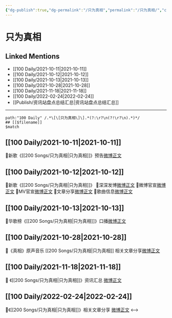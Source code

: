 ```yaml
---
{"dg-publish":true,"dg-permalink":"/只为真相","permalink":"/只为真相/","created":"2022-12-22T15:36:59.000+08:00","updated":"2023-04-10T15:35:05.365+08:00"}
---
```


# 只为真相

## Linked Mentions
- [[100 Daily/2021-10-11\|2021-10-11]]
- [[100 Daily/2021-10-12\|2021-10-12]]
- [[100 Daily/2021-10-13\|2021-10-13]]
- [[100 Daily/2021-10-28\|2021-10-28]]
- [[100 Daily/2021-11-18\|2021-11-18]]
- [[100 Daily/2022-02-24\|2022-02-24]]
- [[Publish/资讯站盘点总结汇总\|资讯站盘点总结汇总]]


---

```expander
path:"100 Daily" /.*\[\[只为真相\]\].*(?:\r?\n(?!\r?\n).*)*/
## [[$filename]]
$match
```
## [[100 Daily/2021-10-11\|2021-10-11]]
🌸新歌《[[200 Songs/只为真相\|只为真相]]》预告[微博正文](https://m.weibo.cn/6466290670/4691175401324633)
## [[100 Daily/2021-10-12\|2021-10-12]]
🌟新歌《[[200 Songs/只为真相\|只为真相]]》
💫深深发博[微博正文](https://m.weibo.cn/6466290670/4691468822513824)
💫微博官宣[微博正文](https://m.weibo.cn/6466290670/4691420751334141)
💫MV官宣[微博正文](https://m.weibo.cn/6466290670/4691411376539127)
💫文章分享[微博正文](https://m.weibo.cn/6466290670/4691488133089889)
💫歌曲信息[微博正文](https://m.weibo.cn/6466290670/4691266623768210)
## [[100 Daily/2021-10-13\|2021-10-13]]
🌟华歌榜《[[200 Songs/只为真相\|只为真相]]》口播[微博正文](https://m.weibo.cn/6466290670/4691964484651497)
## [[100 Daily/2021-10-28\|2021-10-28]]
🌟《真相》原声音乐 [[200 Songs/只为真相\|只为真相]] 相关文章分享[微博正文](https://m.weibo.cn/6466290670/4697332879198673)
## [[100 Daily/2021-11-18\|2021-11-18]]
💫 《[[200 Songs/只为真相\|只为真相]]》资讯汇总 [微博正文](https://m.weibo.cn/6466290670/4704856360879674)
## [[100 Daily/2022-02-24\|2022-02-24]]
🌟《[[200 Songs/只为真相\|只为真相]]》相关文章分享 [微博正文](https://m.weibo.cn/6466290670/4740487430277621)
<-->